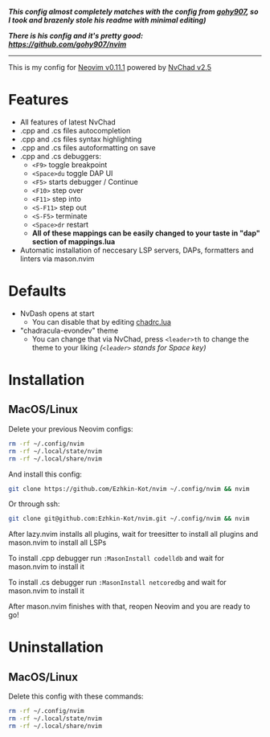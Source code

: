 ***This config almost completely matches with the config from [gohy907](https://github.com/gohy907), so I took and brazenly stole his readme with minimal editing)***

***There is his config and it's pretty good: https://github.com/gohy907/nvim***

---

This is my config for [Neovim v0.11.1](https://github.com/neovim/neovim) powered by [NvChad v2.5](https://github.com/NvChad/NvChad)

# Features
- All features of latest NvChad
- .cpp and .cs files autocompletion
- .cpp and .cs files syntax highlighting
- .cpp and .cs files autoformatting on save
- .cpp and .cs debuggers:
    - `<F9>` toggle breakpoint
    - `<Space>du` toggle DAP UI
    - `<F5>` starts debugger / Continue
    - `<F10>` step over
    - `<F11>` step into
    - `<S-F11>` step out
    - `<S-F5>` terminate
    - `<Space>dr` restart
    - **All of these mappings can be easily changed to your taste in "dap" section of mappings.lua** 
- Automatic installation of neccesary LSP servers, DAPs, formatters and linters via mason.nvim

# Defaults
- NvDash opens at start 
    - You can disable that by editing [chadrc.lua](./lua/chadrc.lua)
- "chadracula-evondev" theme
    - You can change that via NvChad, press `<leader>th` to change the theme to your liking *(`<leader>` stands for Space key)* 

# Installation
## MacOS/Linux
Delete your previous Neovim configs:

```sh
rm -rf ~/.config/nvim
rm -rf ~/.local/state/nvim
rm -rf ~/.local/share/nvim
```

And install this config: 

```sh
git clone https://github.com/Ezhkin-Kot/nvim ~/.config/nvim && nvim 
```
Or through ssh:
```sh
git clone git@github.com:Ezhkin-Kot/nvim.git ~/.config/nvim && nvim
```

After lazy.nvim installs all plugins, wait for treesitter to install all plugins and mason.nvim to install all LSPs

To install .cpp debugger run `:MasonInstall codelldb` and wait for mason.nvim to install it

To install .cs debugger run `:MasonInstall netcoredbg` and wait for mason.nvim to install it

After mason.nvim finishes with that, reopen Neovim and you are ready to go!

# Uninstallation
## MacOS/Linux
Delete this config with these commands:

```sh
rm -rf ~/.config/nvim
rm -rf ~/.local/state/nvim
rm -rf ~/.local/share/nvim
```
